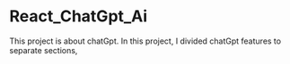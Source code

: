 # React_ChatGpt_Ai
This project is about chatGpt.
In this project, I divided chatGpt features to separate sections,
 
